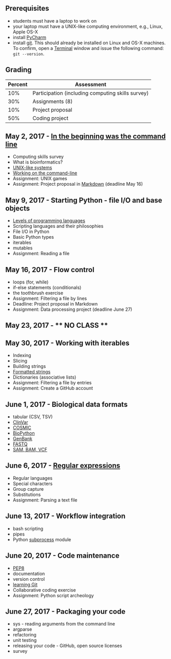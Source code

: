 ## Prerequisites
* students must have a laptop to work on
* your laptop must have a UNIX-like computing environment, e.g., Linux, Apple OS-X
* install [PyCharm](https://www.jetbrains.com/pycharm/)
* install [git](https://git-scm.com/book/en/v2/Getting-Started-Installing-Git).  This should already be installed on Linux and OS-X machines.  To confirm, open a [Terminal](https://en.wikipedia.org/wiki/Terminal_emulator) window and issue the following command: `git --version`.

## Grading

| Percent | Assessment |
|---------|------------|
| 10% | Participation (including computing skills survey) |
| 30% | Assignments (8) |
| 10% | Project proposal |
| 50% | Coding project |


## May 2, 2017 - [In the beginning was the command line](http://cristal.inria.fr/~weis/info/commandline.html)
* Computing skills survey 
* What is bioinformatics?
* [UNIX-like systems](https://en.wikipedia.org/wiki/Unix-like)
* [Working on the command-line](basicunixcommands.md)
* Assignment: UNIX games
* Assignment: Project proposal in [Markdown](http://daringfireball.net/projects/markdown/basics) (deadline May 16)

## May 9, 2017 - Starting Python - file I/O and base objects
* [Levels of programming languages](https://en.wikipedia.org/wiki/Low-level_programming_language)
* Scripting languages and their philosophies
* File I/O in Python
* Basic Python types
* iterables
* mutables
* Assignment: Reading a file

## May 16, 2017 - Flow control
* loops (for, while)
* if-else statements (conditionals)
* the toothbrush exercise
* Assignment: Filtering a file by lines
* Deadline: Project proposal in Markdown
* Assignment: Data processing project (deadline June 27)

## May 23, 2017 - ** NO CLASS **

## May 30, 2017 - Working with iterables
* Indexing
* Slicing
* Building strings
* [Formatted strings](https://en.wikipedia.org/wiki/Printf_format_string)
* Dictionaries (associative lists)
* Assignment: Filtering a file by entries
* Assignment: Create a GitHub account

## June 1, 2017 - Biological data formats
* tabular (CSV, TSV)
* [ClinVar](https://www.ncbi.nlm.nih.gov/clinvar/)
* [COSMIC](http://cancer.sanger.ac.uk/cosmic)
* [BioPython](https://github.com/biopython/biopython)
* [GenBank](https://www.ncbi.nlm.nih.gov/genbank/)
* [FASTQ](https://en.wikipedia.org/wiki/FASTQ_format)
* [SAM, BAM, VCF](https://samtools.github.io/hts-specs/)


## June 6, 2017 - [Regular expressions](https://en.wikipedia.org/wiki/Regular_expression)
* Regular languages
* Special characters
* Group capture
* Substitutions
* Assignment: Parsing a text file


## June 13, 2017 - Workflow integration
* bash scripting
* pipes
* Python [subprocess](https://docs.python.org/3/library/subprocess.html) module


## June 20, 2017 - Code maintenance
* [PEP8](https://www.python.org/dev/peps/pep-0008/)
* documentation
* version control
* [learning Git](https://git-scm.com/book/en/v2/Getting-Started-Git-Basics)
* Collaborative coding exercise
* Assignment: Python script archeology


## June 27, 2017 - Packaging your code
* sys - reading arguments from the command line
* argparse
* refactoring
* unit testing
* releasing your code - GitHub, open source licenses
* survey
